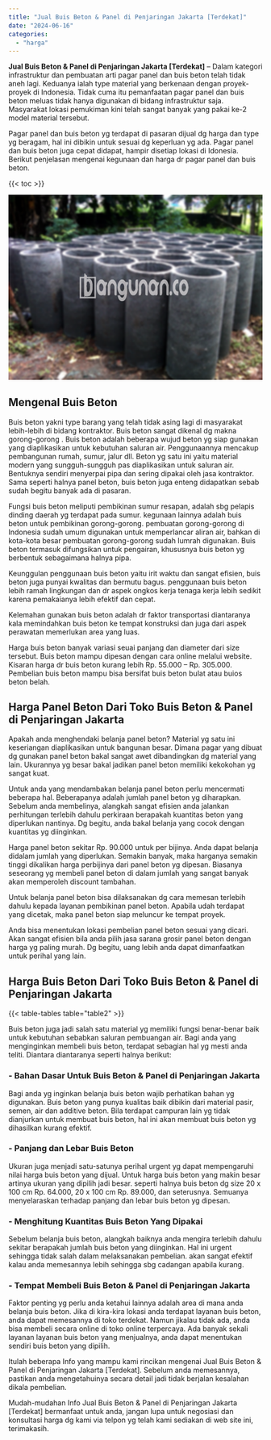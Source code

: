 ```yaml
---
title: "Jual Buis Beton & Panel di Penjaringan Jakarta [Terdekat]"
date: "2024-06-16"
categories: 
  - "harga"
---
```


**Jual Buis Beton & Panel di Penjaringan Jakarta \[Terdekat\]** – Dalam kategori infrastruktur dan pembuatan arti pagar panel dan buis beton telah tidak aneh lagi. Keduanya ialah type material yang berkenaan dengan proyek-proyek di Indonesia. Tidak cuma itu pemanfaatan pagar panel dan buis beton meluas tidak hanya digunakan di bidang infrastruktur saja. Masyarakat lokasi pemukiman kini telah sangat banyak yang pakai ke-2 model material tersebut.

Pagar panel dan buis beton yg terdapat di pasaran dijual dg harga dan type yg beragam, hal ini dibikin untuk sesuai dg keperluan yg ada. Pagar panel dan buis beton juga cepat didapat, hampir disetiap lokasi di Idonesia. Berikut penjelasan mengenai kegunaan dan harga dr pagar panel dan buis beton.

{{< toc >}}

![Jual Buis Beton & Panel di Penjaringan Jakarta [Terdekat]](/images/jual-panel-buis-beton-murah-11.png)

## Mengenal Buis Beton

Buis beton yakni type barang yang telah tidak asing lagi di masyarakat lebih-lebih di bidang kontraktor. Buis beton sangat dikenal dg makna gorong-gorong . Buis beton adalah beberapa wujud beton yg siap gunakan yang diaplikasikan untuk kebutuhan saluran air. Penggunaannya mencakup pembangunan rumah, sumur, jalur dll. Beton yg satu ini yaitu material modern yang sungguh-sungguh pas diaplikasikan untuk saluran air. Bentuknya sendiri menyerpai pipa dan sering dipakai oleh jasa kontraktor. Sama seperti halnya panel beton, buis beton juga enteng didapatkan sebab sudah begitu banyak ada di pasaran.

Fungsi buis beton meliputi pembikinan sumur resapan, adalah sbg pelapis dinding daerah yg terdapat pada sumur. kegunaan lainnya adalah buis beton untuk pembikinan gorong-gorong. pembuatan gorong-gorong di Indonesia sudah umum digunakan untuk memperlancar aliran air, bahkan di kota-kota besar pembuatan gorong-gorong sudah lumrah digunakan. Buis beton termasuk difungsikan untuk pengairan, khususnya buis beton yg berbentuk sebagaimana halnya pipa.

Keunggulan penggunaan buis beton yaitu irit waktu dan sangat efisien, buis beton juga punyai kwalitas dan bermutu bagus. penggunaan buis beton lebih ramah lingkungan dan dr aspek ongkos kerja tenaga kerja lebih sedikit karena pemakaianya lebih efektif dan cepat.

Kelemahan gunakan buis beton adalah dr faktor transportasi diantaranya kala memindahkan buis beton ke tempat konstruksi dan juga dari aspek perawatan memerlukan area yang luas.

Harga buis beton banyak variasi seuai panjang dan diameter dari size tersebut. Buis beton mampu dipesan dengan cara online melalui website. Kisaran harga dr buis beton kurang lebih Rp. 55.000 – Rp. 305.000. Pembelian buis beton mampu bisa bersifat buis beton bulat atau buios beton belah.

## Harga Panel Beton Dari Toko Buis Beton & Panel di Penjaringan Jakarta

Apakah anda menghendaki belanja panel beton? Material yg satu ini keseriangan diaplikasikan untuk bangunan besar. Dimana pagar yang dibuat dg gunakan panel beton bakal sangat awet dibandingkan dg material yang lain. Ukurannya yg besar bakal jadikan panel beton memiliki kekokohan yg sangat kuat.

Untuk anda yang mendambakan belanja panel beton perlu mencermati beberapa hal. Beberapanya adalah jumlah panel beton yg diharapkan. Sebelum anda membelinya, alangkah sangat efisien anda jalankan perhitungan terlebih dahulu perkiraan berapakah kuantitas beton yang diperlukan nantinya. Dg begitu, anda bakal belanja yang cocok dengan kuantitas yg diinginkan.

Harga panel beton sekitar Rp. 90.000 untuk per bijinya. Anda dapat belanja didalam jumlah yang diperlukan. Semakin banyak, maka harganya semakin tinggi dikalikan harga perbijinya dari panel beton yg dipesan. Biasanya seseorang yg membeli panel beton di dalam jumlah yang sangat banyak akan memperoleh discount tambahan.

Untuk belanja panel beton bisa dilaksanakan dg cara memesan terlebih dahulu kepada layanan pembikinan panel beton. Apabila udah terdapat yang dicetak, maka panel beton siap meluncur ke tempat proyek.

Anda bisa menentukan lokasi pembelian panel beton sesuai yang dicari. Akan sangat efisien bila anda pilih jasa sarana grosir panel beton dengan harga yg paling murah. Dg begitu, uang lebih anda dapat dimanfaatkan untuk perihal yang lain.

## Harga Buis Beton Dari Toko Buis Beton & Panel di Penjaringan Jakarta

{{< table-tables table="table2" >}}

Buis beton juga jadi salah satu material yg memiliki fungsi benar-benar baik untuk kebutuhan sebabkan saluran pembuangan air. Bagi anda yang menginginkan membeli buis beton, terdapat sebagian hal yg mesti anda teliti. Diantara diantaranya seperti halnya berikut:

### \- Bahan Dasar Untuk Buis Beton & Panel di Penjaringan Jakarta

Bagi anda yg inginkan belanja buis beton wajib perhatikan bahan yg digunakan. Buis beton yang punya kualitas baik dibikin dari material pasir, semen, air dan additive beton. Bila terdapat campuran lain yg tidak dianjurkan untuk membuat buis beton, hal ini akan membuat buis beton yg dihasilkan kurang efektif.

### \- Panjang dan Lebar Buis Beton

Ukuran juga menjadi satu-satunya perihal urgent yg dapat mempengaruhi nilai harga buis beton yang dijual. Untuk harga buis beton yang makin besar artinya ukuran yang dipilih jadi besar. seperti halnya buis beton dg size 20 x 100 cm Rp. 64.000, 20 x 100 cm Rp. 89.000, dan seterusnya. Semuanya menyelaraskan terhadap panjang dan lebar buis beton yg dipesan.

### \- Menghitung Kuantitas Buis Beton Yang Dipakai

Sebelum belanja buis beton, alangkah baiknya anda mengira terlebih dahulu sekitar berapakah jumlah buis beton yang diinginkan. Hal ini urgent sehingga tidak salah dalam melaksanakan pembelian. akan sangat efektif kalau anda memesannya lebih sehingga sbg cadangan apabila kurang.

### \- Tempat Membeli Buis Beton & Panel di Penjaringan Jakarta

Faktor penting yg perlu anda ketahui lainnya adalah area di mana anda belanja buis beton. Jika di kira-kira lokasi anda terdapat layanan buis beton, anda dapat memesannya di toko terdekat. Namun jikalau tidak ada, anda bisa membeli secara online di toko online terpercaya. Ada banyak sekali layanan layanan buis beton yang menjualnya, anda dapat menentukan sendiri buis beton yang dipilih.

Itulah beberapa Info yang mampu kami rincikan mengenai Jual Buis Beton & Panel di Penjaringan Jakarta \[Terdekat\]. Sebelum anda memesannya, pastikan anda mengetahuinya secara detail jadi tidak berjalan kesalahan dikala pembelian.

Mudah-mudahan Info Jual Buis Beton & Panel di Penjaringan Jakarta \[Terdekat\] bermanfaat untuk anda, jangan lupa untuk negosiasi dan konsultasi harga dg kami via telpon yg telah kami sediakan di web site ini, terimakasih.
